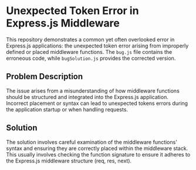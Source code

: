 # Unexpected Token Error in Express.js Middleware

This repository demonstrates a common yet often overlooked error in Express.js applications: the unexpected token error arising from improperly defined or placed middleware functions.  The `bug.js` file contains the erroneous code, while `bugSolution.js` provides the corrected version.

## Problem Description

The issue arises from a misunderstanding of how middleware functions should be structured and integrated into the Express.js application.  Incorrect placement or syntax can lead to unexpected tokens errors during the application startup or when handling requests.

## Solution

The solution involves careful examination of the middleware functions' syntax and ensuring they are correctly placed within the middleware stack. This usually involves checking the function signature to ensure it adheres to the Express.js middleware structure (req, res, next).